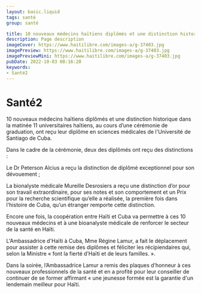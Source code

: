 ```yaml
---
layout: basic.liquid
tags: santé
group: santé

title: 10 nouveaux médecins haïtiens diplômés et une distinction historique
description: Page description
imageCover: https://www.haitilibre.com/images-a/g-37403.jpg
imagePreview: https://www.haitilibre.com/images-a/g-37403.jpg
imagePreviewMini: https://www.haitilibre.com/images-a/g-37403.jpg
pubDate: 2022-10-03 08:16:20
keywords:
- Santé2
---
```


# Santé2

10 nouveaux médecins haïtiens diplômés et une distinction historique
dans la matinée 11 universitaires haïtiens, au cours d’une cérémonie de graduation, ont reçu leur diplôme en sciences médicales de l'Université de Santiago de Cuba.

Dans le cadre de la cérémonie, deux des diplômés ont reçu des distinctions :

Le Dr Peterson Alcius a reçu la distinction de diplômé exceptionnel pour son dévouement ;

La bionalyste médicale Mureille Desrosiers a reçu une distinction d’or pour son travail extraordinaire, pour ses notes et son comportement et un Prix pour la recherche scientifique qu’elle a réalisée, la première fois dans l'histoire de Cuba, qu’un étranger remporte cette distinction.

Encore une fois, la coopération entre Haïti et Cuba va permettre à ces 10 nouveaux médecins et à une bioanalyste médicale de renforcer le secteur de la santé en Haïti.

L'Ambassadrice d'Haïti à Cuba, Mme Régine Lamur, a fait le déplacement pour assister à cette remise des diplômes et féliciter les récipiendaires qui, selon la Ministre « font la fierté d’Haïti et de leurs familles. ».

Dans la soirée, l’Ambassadrice Lamur a remis des plaques d’honneur à ces nouveaux professionnels de la santé et en a profité pour leur conseiller de continuer de se former affirmant « une jeunesse formée est la garantie d'un lendemain meilleur pour Haïti.